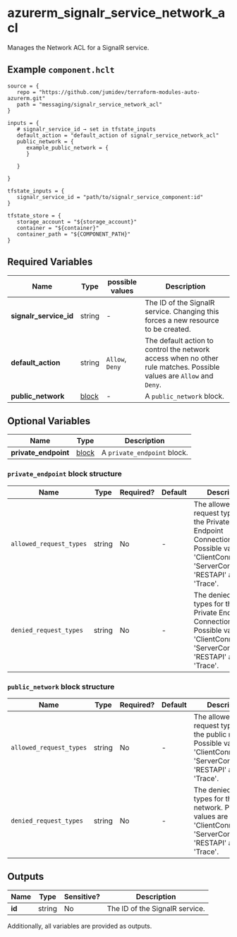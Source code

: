 # azurerm_signalr_service_network_acl

Manages the Network ACL for a SignalR service.

## Example `component.hclt`

```hcl
source = {
   repo = "https://github.com/jumidev/terraform-modules-auto-azurerm.git" 
   path = "messaging/signalr_service_network_acl" 
}

inputs = {
   # signalr_service_id → set in tfstate_inputs
   default_action = "default_action of signalr_service_network_acl" 
   public_network = {
      example_public_network = {
      }
  
   }
 
}

tfstate_inputs = {
   signalr_service_id = "path/to/signalr_service_component:id" 
}

tfstate_store = {
   storage_account = "${storage_account}" 
   container = "${container}" 
   container_path = "${COMPONENT_PATH}" 
}

```

## Required Variables

| Name | Type |  possible values |  Description |
| ---- | --------- |  ----------- | ----------- |
| **signalr_service_id** | string |  -  |  The ID of the SignalR service. Changing this forces a new resource to be created. | 
| **default_action** | string |  `Allow`, `Deny`  |  The default action to control the network access when no other rule matches. Possible values are `Allow` and `Deny`. | 
| **public_network** | [block](#public_network-block-structure) |  -  |  A `public_network` block. | 

## Optional Variables

| Name | Type |  Description |
| ---- | --------- |  ----------- |
| **private_endpoint** | [block](#private_endpoint-block-structure) |  A `private_endpoint` block. | 

### `private_endpoint` block structure

| Name | Type | Required? | Default | Description |
| ---- | ---- | --------- | ------- | ----------- |
| `allowed_request_types` | string | No | - | The allowed request types for the Private Endpoint Connection. Possible values are 'ClientConnection', 'ServerConnection', 'RESTAPI' and 'Trace'. |
| `denied_request_types` | string | No | - | The denied request types for the Private Endpoint Connection. Possible values are 'ClientConnection', 'ServerConnection', 'RESTAPI' and 'Trace'. |

### `public_network` block structure

| Name | Type | Required? | Default | Description |
| ---- | ---- | --------- | ------- | ----------- |
| `allowed_request_types` | string | No | - | The allowed request types for the public network. Possible values are 'ClientConnection', 'ServerConnection', 'RESTAPI' and 'Trace'. |
| `denied_request_types` | string | No | - | The denied request types for the public network. Possible values are 'ClientConnection', 'ServerConnection', 'RESTAPI' and 'Trace'. |



## Outputs

| Name | Type | Sensitive? | Description |
| ---- | ---- | --------- | --------- |
| **id** | string | No  | The ID of the SignalR service. | 

Additionally, all variables are provided as outputs.

